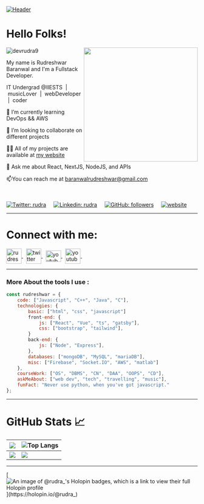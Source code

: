 [![Header](https://github.com/devrudra9/devrudra9/blob/main/h.png?raw=true)](https://devrudra9.github.io)

# Hello Folks! 
 <!-- Profile views -->
 <img src="https://komarev.com/ghpvc/?username=devrudra9&label=Github%20Hits%20Stats&color=7842f9&style=flat" alt="devrudra9" />
 <img src="https://c.tenor.com/flflC6GFzO8AAAAd/sultan-alrefaei-programmer.gif" align="right" height="300">
 
 <p align="left">My name is Rudreshwar Baranwal and I'm a Fullstack Developer.
  
IT Undergrad @IIESTS &nbsp;| &nbsp;musicLover &nbsp;| &nbsp;webDeveloper &nbsp;| &nbsp;coder
  
<!--   I am motivated by the power of technology as a tool for positive change, with a background in Math, Physics, and Engineering. -->
</p>

🌱 I’m currently learning DevOps && AWS

👯 I’m looking to collaborate on different projects

👨‍💻 All of my projects are available at [my website](https://github.com/devrudra9)

👀 Ask me about React, NextJS, NodeJS, and APIs

📫You can reach me at baranwalrudreshwar@gmail.com

<br>

[![Twitter: rudra](https://img.shields.io/twitter/follow/Rudrr_a?label=Twitter)](https://twitter.com/Rudrr_a) &nbsp; &nbsp;
[![Linkedin: rudra](https://img.shields.io/badge/-Linkedin-blue?style=flat-square&logo=Linkedin&logoColor=white&link=https://www.linkedin.com/in/rudreshwar-baranwal-a15622211/)](https://www.linkedin.com/in/rudreshwar-baranwal-a15622211/) &nbsp; &nbsp;
[![GitHub: followers](https://img.shields.io/github/followers/devrudra9?label=Github&style=social)](https://www.github.com/devrudra9) &nbsp; &nbsp;
[![website](https://img.shields.io/badge/Website-46a2f1.svg?&style=flat-square&logo=Google-Chrome&logoColor=white&link=https://devrudra9.github.io/)](https://devrudra9.github.io/) &nbsp; &nbsp;
<hr>

# Connect with me:
<p align="left">
<a href="https://linkedin.com/in/rudreshwar-baranwal-a15622211" target="_blank">
    <img align="center" src="https://img.icons8.com/fluency/2x/linkedin.png" alt="rudreshwar-baranwal-a15622211" height="40" width="40" />
</a> &nbsp;
<a href="https://twitter.com/Rudrr_a" target="_blank">
    <img align="center" src="https://www.pngkey.com/png/full/376-3769707_facebook-icon-instagram-icon-twitter-icon-twitter-icon.png" alt="twitter" height="40" width="40" />
</a> &nbsp;
<a href="https://www.youtube.com/channel/UCxJtEaHxV4DNA4ZSiFrexOg" target="_blank">
    <img align="center" src="https://clipart-library.com/images/dc4LABqni.png" alt="youtube" height="30" width="40" />
</a> &nbsp;
<a href="https://dev.to/devrudra9" target="_blank">
    <img align="center" src="https://d2fltix0v2e0sb.cloudfront.net/dev-black.png" alt="youtube" height="40" width="40" />
</a> &nbsp;
</p>

<hr>

<h3 align="left">More About the tools I use :</h3>

```javascript
const rudreshwar = {
    code: ["Javascript", "C++", "Java", "C"],
    technologies: {
        basic: ["html", "css", "javascript"]
        front-end: {
            js: ["React", "Vue", "ts", "gatsby"],
            css: ["bootstrap", "tailwind"],
        }
        back-end: {
            js: ["Node", "Express"],
        },
        databases: ["mongoDB", "MySQL", "mariaDB"],
        misc: ["Firebase", "Socket.IO", "AWS", "matlab"]
    },
    courseWork: ["OS", "DBMS", "CN", "DAA", "OOPS", "CD"],
    askMeAbout: ["web dev", "tech", "travelling", "music"],
    funFact: "Never use python, when you've got javascript."
};
```

<hr>

# GitHub Stats 📈

|![](https://github-profile-summary-cards.vercel.app/api/cards/profile-details?username=devrudra9&theme=radical&hide_border=true)|![Top Langs](https://github-readme-stats.vercel.app/api/top-langs/?username=devrudra9&layout=compact&theme=tokyonight)|
|-|-|
![](https://github-readme-stats.vercel.app/api?username=devrudra9&&show_icons=true&title_color=00f0d0&icon_color=bb2acf&text_color=daf7dc&bg_color=000314)|![](https://streak-stats.demolab.com?user=devrudra9&theme=dark)|

<hr>

[![An image of @rudra_'s Holopin badges, which is a link to view their full Holopin profile](https://holopin.me/rudra_)](https://holopin.io/@rudra_)
